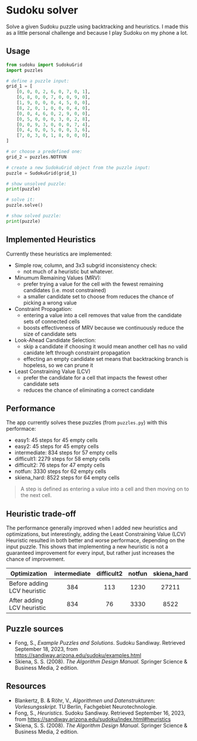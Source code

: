 # Sudoku solver

Solve a given Sudoku puzzle using backtracking and heuristics. I made this as a little personal challenge and because I play Sudoku on my phone a lot.

## Usage

~~~Python
from sudoku import SudokuGrid
import puzzles

# define a puzzle input:
grid_1 = [
    [0, 0, 0, 2, 6, 0, 7, 0, 1],
    [6, 8, 0, 0, 7, 0, 0, 9, 0],
    [1, 9, 0, 0, 0, 4, 5, 0, 0],
    [8, 2, 0, 1, 0, 0, 0, 4, 0],
    [0, 0, 4, 6, 0, 2, 9, 0, 0],
    [0, 5, 0, 0, 0, 3, 0, 2, 8],
    [0, 0, 9, 3, 0, 0, 0, 7, 4],
    [0, 4, 0, 0, 5, 0, 0, 3, 6],
    [7, 0, 3, 0, 1, 8, 0, 0, 0],
]

# or choose a predefined one:
grid_2 = puzzles.NOTFUN

# create a new SudokuGrid object from the puzzle input:
puzzle = SudokuGrid(grid_1)

# show unsolved puzzle:
print(puzzle)

# solve it:
puzzle.solve()

# show solved puzzle:
print(puzzle)
~~~

## Implemented Heuristics

Currently these heuristics are implemented:

- Simple row, column, and 3x3 subgrid inconsistency check:
  - not much of a heuristic but whatever.
- Minumum Remaining Values (MRV):
  - prefer trying a value for the cell with the fewest remaining candidates (i.e. most constrained)
  - a smaller candidate set to choose from reduces the chance of picking a wrong value
- Constraint Propagation:
  - entering a value into a cell removes that value from the candidate sets of connected cells
  - boosts effectiveness of MRV because we continuously reduce the size of candidate sets
- Look-Ahead Candidate Selection:
  - skip a candidate if choosing it would mean another cell has no valid canidate left through constraint propagation
  - effecting an empty candidate set means that backtracking branch is hopeless, so we can prune it
- Least Constraining Value (LCV)
  - prefer the candidate for a cell that impacts the fewest other candidate sets
  - reduces the chance of eliminating a correct candidate

## Performance

The app currently solves these puzzles (from `puzzles.py`) with this performace:

- easy1: 45 steps for 45 empty cells
- easy2: 45 steps for 45 empty cells
- intermediate: 834 steps for 57 empty cells
- difficult1: 2279 steps for 58 empty cells
- difficult2: 76 steps for 47 empty cells
- notfun: 3330 steps for 62 empty cells
- skiena_hard: 8522 steps for 64 empty cells

> A step is defined as entering a value into a cell and then moving on to the next cell.

## Heuristic trade-off

The performance generally improved when I added new heuristics and optimizations, but interestingly, adding the Least Constraining Value (LCV) Heuristic resulted in both better and worse performace, depending on the input puzzle. This shows that implementing a new heuristic is not a guaranteed improvement for every input, but rather just increases the chance of improvement.

| Optimization                | intermediate | difficult2 | notfun | skiena_hard |
|-----------------------------|:------------:|:----------:|:------:|:-----------:|
| Before adding LCV heuristic |      384     |     113    |  1230  |    27211    |
| After adding LCV heuristic  |      834     |     76     |  3330  |     8522    |

## Puzzle sources

- Fong, S., _Example Puzzles and Solutions_. Sudoku Sandiway. Retrieved September 18, 2023, from <https://sandiway.arizona.edu/sudoku/examples.html>
- Skiena, S. S. (2008). _The Algorithm Design Manual._ Springer Science & Business Media, 2 edition.

## Resources

- Blankertz, B. & Röhr, V., _Algorithmen und Datenstrukturen: Vorlesungsskript_. TU Berlin, Fachgebiet Neurotechnologie.
- Fong, S., _Heuristics_. Sudoku Sandiway. Retrieved September 16, 2023, from <https://sandiway.arizona.edu/sudoku/index.html#heuristics>
- Skiena, S. S. (2008). _The Algorithm Design Manual_. Springer Science & Business Media, 2 edition.
